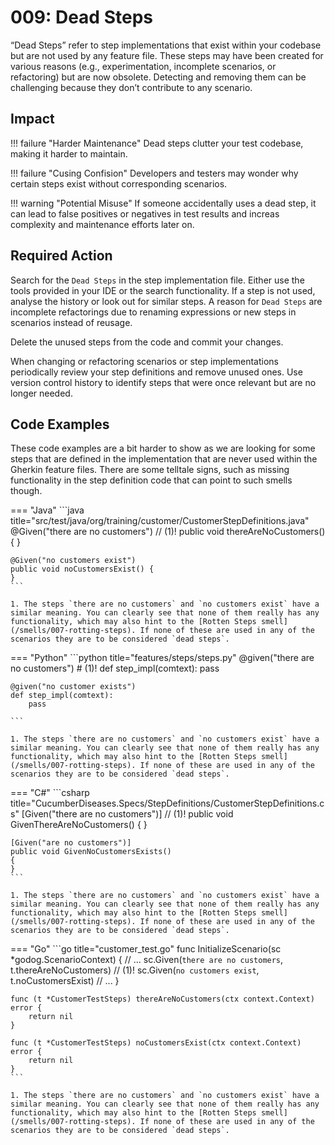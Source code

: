 # 009: Dead Steps

“Dead Steps” refer to step implementations that exist within your codebase but are not used by any feature file.
These steps may have been created for various reasons (e.g., experimentation, incomplete scenarios, or refactoring) but are now obsolete.
Detecting and removing them can be challenging because they don’t contribute to any scenario.

## Impact
!!! failure "Harder Maintenance"
    Dead steps clutter your test codebase, making it harder to maintain.

!!! failure "Cusing Confision" 
    Developers and testers may wonder why certain steps exist without corresponding scenarios.

!!! warning "Potential Misuse"
    If someone accidentally uses a dead step, it can lead to false positives or negatives in test results and increas complexity and maintenance efforts later on.

## Required Action
Search for the `Dead Steps` in the step implementation file. Either use the tools provided in your IDE or the search functionality. If a step is not used, analyse the history or look out for similar steps. A reason for `Dead Steps` are incomplete refactorings due to renaming expressions or new steps in scenarios instead of reusage. 

Delete the unused steps from the code and commit your changes. 

When changing or refactoring scenarios or step implementations periodically review your step definitions and remove unused ones. Use version control history to identify steps that were once relevant but are no longer needed.

## Code Examples
These code examples are a bit harder to show as we are looking for some steps that are defined in the implementation that are never used within the Gherkin feature files. There are some telltale signs, such as missing functionality in the step definition code that can point to such smells though.

=== "Java"
    ```java title="src/test/java/org/training/customer/CustomerStepDefinitions.java"
    @Given("there are no customers") // (1)!
    public void thereAreNoCustomers() {
    }

    @Given("no customers exist")
    public void noCustomersExist() {
    }
    ```

    1. The steps `there are no customers` and `no customers exist` have a similar meaning. You can clearly see that none of them really has any functionality, which may also hint to the [Rotten Steps smell](/smells/007-rotting-steps). If none of these are used in any of the scenarios they are to be considered `dead steps`.

=== "Python"
    ```python title="features/steps/steps.py"
    @given("there are no customers") # (1)!
    def step_impl(comtext):
        pass

    @given("no customer exists")
    def step_impl(comtext):
        pass

    ```

    1. The steps `there are no customers` and `no customers exist` have a similar meaning. You can clearly see that none of them really has any functionality, which may also hint to the [Rotten Steps smell](/smells/007-rotting-steps). If none of these are used in any of the scenarios they are to be considered `dead steps`.

=== "C#"
    ```csharp title="CucumberDiseases.Specs/StepDefinitions/CustomerStepDefinitions.cs"
    [Given("there are no customers")] // (1)!
    public void GivenThereAreNoCustomers()
    {
    }

    [Given("are no customers")]
    public void GivenNoCustomersExists()
    {
    }
    ```
    
    1. The steps `there are no customers` and `no customers exist` have a similar meaning. You can clearly see that none of them really has any functionality, which may also hint to the [Rotten Steps smell](/smells/007-rotting-steps). If none of these are used in any of the scenarios they are to be considered `dead steps`.

=== "Go"
    ```go title="customer_test.go"
    func InitializeScenario(sc *godog.ScenarioContext) {
        // ...
        sc.Given(`there are no customers`, t.thereAreNoCustomers)       // (1)!
	    sc.Given(`no customers exist`, t.noCustomersExist)
        // ...
    }

    
    func (t *CustomerTestSteps) thereAreNoCustomers(ctx context.Context) error {
        return nil
    }

    func (t *CustomerTestSteps) noCustomersExist(ctx context.Context) error {
        return nil
    }
    ```

    1. The steps `there are no customers` and `no customers exist` have a similar meaning. You can clearly see that none of them really has any functionality, which may also hint to the [Rotten Steps smell](/smells/007-rotting-steps). If none of these are used in any of the scenarios they are to be considered `dead steps`.
